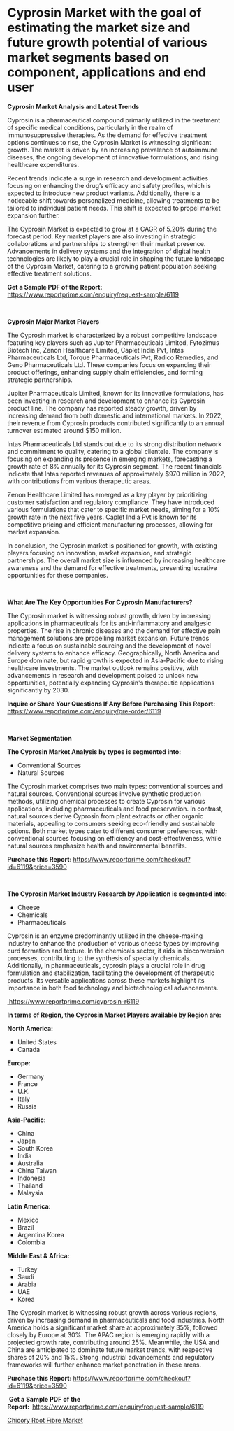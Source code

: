 <p><h1>Cyprosin Market with the goal of estimating the market size and future growth potential of various market segments based on component, applications and end user</h1></p><p><strong>Cyprosin Market Analysis and Latest Trends</strong></p>
<p><p>Cyprosin is a pharmaceutical compound primarily utilized in the treatment of specific medical conditions, particularly in the realm of immunosuppressive therapies. As the demand for effective treatment options continues to rise, the Cyprosin Market is witnessing significant growth. The market is driven by an increasing prevalence of autoimmune diseases, the ongoing development of innovative formulations, and rising healthcare expenditures.</p><p>Recent trends indicate a surge in research and development activities focusing on enhancing the drug’s efficacy and safety profiles, which is expected to introduce new product variants. Additionally, there is a noticeable shift towards personalized medicine, allowing treatments to be tailored to individual patient needs. This shift is expected to propel market expansion further.</p><p>The Cyprosin Market is expected to grow at a CAGR of 5.20% during the forecast period. Key market players are also investing in strategic collaborations and partnerships to strengthen their market presence. Advancements in delivery systems and the integration of digital health technologies are likely to play a crucial role in shaping the future landscape of the Cyprosin Market, catering to a growing patient population seeking effective treatment solutions.</p></p>
<p><strong>Get a Sample PDF of the Report:&nbsp;</strong> <a href="https://www.reportprime.com/enquiry/request-sample/6119?utm_campaign=3366&utm_medium=2&utm_source=Github&utm_content=ia&utm_term=19032025&utm_id=cyprosin">https://www.reportprime.com/enquiry/request-sample/6119</a></p>
<p>&nbsp;</p>
<p><strong>Cyprosin Major Market Players</strong></p>
<p><p>The Cyprosin market is characterized by a robust competitive landscape featuring key players such as Jupiter Pharmaceuticals Limited, Fytozimus Biotech Inc, Zenon Healthcare Limited, Caplet India Pvt, Intas Pharmaceuticals Ltd, Torque Pharmaceuticals Pvt, Radico Remedies, and Geno Pharmaceuticals Ltd. These companies focus on expanding their product offerings, enhancing supply chain efficiencies, and forming strategic partnerships.</p><p>Jupiter Pharmaceuticals Limited, known for its innovative formulations, has been investing in research and development to enhance its Cyprosin product line. The company has reported steady growth, driven by increasing demand from both domestic and international markets. In 2022, their revenue from Cyprosin products contributed significantly to an annual turnover estimated around $150 million.</p><p>Intas Pharmaceuticals Ltd stands out due to its strong distribution network and commitment to quality, catering to a global clientele. The company is focusing on expanding its presence in emerging markets, forecasting a growth rate of 8% annually for its Cyprosin segment. The recent financials indicate that Intas reported revenues of approximately $970 million in 2022, with contributions from various therapeutic areas.</p><p>Zenon Healthcare Limited has emerged as a key player by prioritizing customer satisfaction and regulatory compliance. They have introduced various formulations that cater to specific market needs, aiming for a 10% growth rate in the next five years. Caplet India Pvt is known for its competitive pricing and efficient manufacturing processes, allowing for market expansion.</p><p>In conclusion, the Cyprosin market is positioned for growth, with existing players focusing on innovation, market expansion, and strategic partnerships. The overall market size is influenced by increasing healthcare awareness and the demand for effective treatments, presenting lucrative opportunities for these companies.</p></p>
<p>&nbsp;</p>
<p><strong>What Are The Key Opportunities For Cyprosin Manufacturers?</strong></p>
<p><p>The Cyprosin market is witnessing robust growth, driven by increasing applications in pharmaceuticals for its anti-inflammatory and analgesic properties. The rise in chronic diseases and the demand for effective pain management solutions are propelling market expansion. Future trends indicate a focus on sustainable sourcing and the development of novel delivery systems to enhance efficacy. Geographically, North America and Europe dominate, but rapid growth is expected in Asia-Pacific due to rising healthcare investments. The market outlook remains positive, with advancements in research and development poised to unlock new opportunities, potentially expanding Cyprosin's therapeutic applications significantly by 2030.</p></p>
<p><strong>Inquire or Share Your Questions If Any Before Purchasing This Report:</strong> <a href="https://www.reportprime.com/enquiry/pre-order/6119?utm_campaign=3366&utm_medium=2&utm_source=Github&utm_content=ia&utm_term=19032025&utm_id=cyprosin">https://www.reportprime.com/enquiry/pre-order/6119</a></p>
<p>&nbsp;</p>
<p><strong>Market Segmentation</strong></p>
<p><strong>The Cyprosin Market Analysis by types is segmented into:</strong></p>
<p><ul><li>Conventional Sources</li><li>Natural Sources</li></ul></p>
<p><p>The Cyprosin market comprises two main types: conventional sources and natural sources. Conventional sources involve synthetic production methods, utilizing chemical processes to create Cyprosin for various applications, including pharmaceuticals and food preservation. In contrast, natural sources derive Cyprosin from plant extracts or other organic materials, appealing to consumers seeking eco-friendly and sustainable options. Both market types cater to different consumer preferences, with conventional sources focusing on efficiency and cost-effectiveness, while natural sources emphasize health and environmental benefits.</p></p>
<p><strong>Purchase this Report:&nbsp;</strong><a href="https://www.reportprime.com/checkout?id=6119&price=3590&utm_campaign=3366&utm_medium=2&utm_source=Github&utm_content=ia&utm_term=19032025&utm_id=cyprosin">https://www.reportprime.com/checkout?id=6119&price=3590</a></p>
<p>&nbsp;</p>
<p><strong>The Cyprosin Market Industry Research by Application is segmented into:</strong></p>
<p><ul><li>Cheese</li><li>Chemicals</li><li>Pharmaceuticals</li></ul></p>
<p><p>Cyprosin is an enzyme predominantly utilized in the cheese-making industry to enhance the production of various cheese types by improving curd formation and texture. In the chemicals sector, it aids in bioconversion processes, contributing to the synthesis of specialty chemicals. Additionally, in pharmaceuticals, cyprosin plays a crucial role in drug formulation and stabilization, facilitating the development of therapeutic products. Its versatile applications across these markets highlight its importance in both food technology and biotechnological advancements.</p></p>
<p><a href="https://www.reportprime.com/cyprosin-r6119?utm_campaign=3366&utm_medium=2&utm_source=Github&utm_content=ia&utm_term=19032025&utm_id=cyprosin">&nbsp;https://www.reportprime.com/cyprosin-r6119</a></p>
<p><strong>In terms of Region, the Cyprosin Market Players available by Region are:</strong></p>
<p>
    <p> <strong> North America: </strong>
        <ul>
            <li>United States</li>
            <li>Canada</li>
        </ul>
        </p> 
    <p> <strong> Europe: </strong>
        <ul>
            <li>Germany</li>
            <li>France</li>
            <li>U.K.</li>
            <li>Italy</li>
            <li>Russia</li>
        </ul>
        </p> 
    <p> <strong> Asia-Pacific: </strong>
        <ul>
            <li>China</li>
            <li>Japan</li>
            <li>South Korea</li>
            <li>India</li>
            <li>Australia</li>
            <li>China Taiwan</li>
            <li>Indonesia</li>
            <li>Thailand</li>
            <li>Malaysia</li>
        </ul>
        </p> 
    <p> <strong> Latin America: </strong>
        <ul>
            <li>Mexico</li>
            <li>Brazil</li>
            <li>Argentina Korea</li>
            <li>Colombia</li>
        </ul>
        </p> 
    <p> <strong> Middle East & Africa: </strong>
        <ul>
            <li>Turkey</li>
            <li>Saudi</li>
            <li>Arabia</li>
            <li>UAE</li>
            <li>Korea</li>
        </ul>
    </p>
    </p>
<p><p>The Cyprosin market is witnessing robust growth across various regions, driven by increasing demand in pharmaceuticals and food industries. North America holds a significant market share at approximately 35%, followed closely by Europe at 30%. The APAC region is emerging rapidly with a projected growth rate, contributing around 25%. Meanwhile, the USA and China are anticipated to dominate future market trends, with respective shares of 20% and 15%. Strong industrial advancements and regulatory frameworks will further enhance market penetration in these areas.</p></p>
<p><strong>Purchase this Report: </strong><a href="https://www.reportprime.com/checkout?id=6119&price=3590&utm_campaign=3366&utm_medium=2&utm_source=Github&utm_content=ia&utm_term=19032025&utm_id=cyprosin">https://www.reportprime.com/checkout?id=6119&price=3590</a></p>
<p>&nbsp;<strong>Get a Sample PDF of the Report:&nbsp;&nbsp;</strong><a href="https://www.reportprime.com/enquiry/request-sample/6119?utm_campaign=3366&utm_medium=2&utm_source=Github&utm_content=ia&utm_term=19032025&utm_id=cyprosin">https://www.reportprime.com/enquiry/request-sample/6119</a></p>
<p><strong></strong></p>
<p><p><a href="https://github.com/shrebasokib/Market-Research-Report-List-1/blob/main/chicory-root-fibre-market.md?utm_campaign=3366&utm_medium=2&utm_source=Github&utm_content=ia&utm_term=19032025&utm_id=cyprosin">Chicory Root Fibre Market</a></p></p>